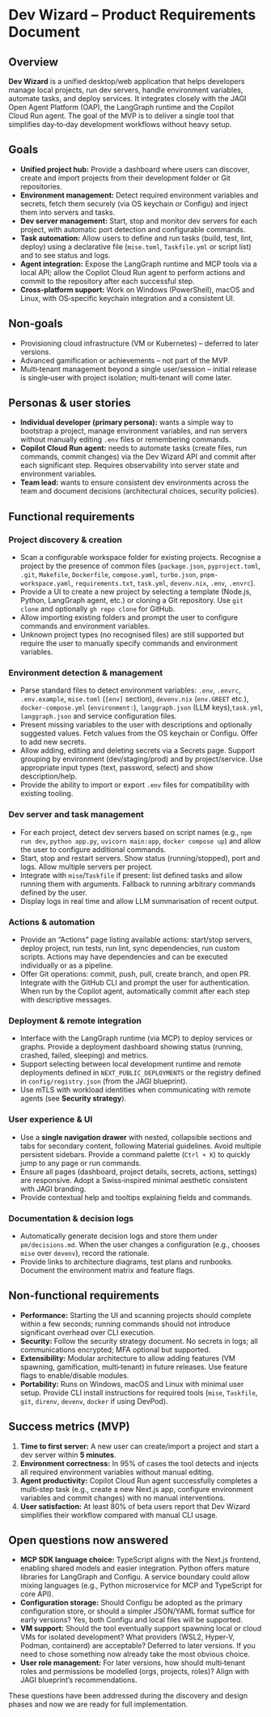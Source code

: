 # Dev Wizard – Product Requirements Document

## Overview

**Dev Wizard** is a unified desktop/web application that helps developers manage local projects, run dev servers, handle environment variables, automate tasks, and deploy services.  It integrates closely with the JAGI Open Agent Platform (OAP), the LangGraph runtime and the Copilot Cloud Run agent.  The goal of the MVP is to deliver a single tool that simplifies day‑to‑day development workflows without heavy setup.

## Goals

* **Unified project hub:** Provide a dashboard where users can discover, create and import projects from their development folder or Git repositories.
* **Environment management:** Detect required environment variables and secrets, fetch them securely (via OS keychain or Configu) and inject them into servers and tasks.
* **Dev server management:** Start, stop and monitor dev servers for each project, with automatic port detection and configurable commands.
* **Task automation:** Allow users to define and run tasks (build, test, lint, deploy) using a declarative file (`mise.toml`, `Taskfile.yml` or script list) and to see status and logs.
* **Agent integration:** Expose the LangGraph runtime and MCP tools via a local API; allow the Copilot Cloud Run agent to perform actions and commit to the repository after each successful step.
* **Cross‑platform support:** Work on Windows (PowerShell), macOS and Linux, with OS‑specific keychain integration and a consistent UI.

## Non‑goals

* Provisioning cloud infrastructure (VM or Kubernetes) – deferred to later versions.
* Advanced gamification or achievements – not part of the MVP.
* Multi‑tenant management beyond a single user/session – initial release is single‑user with project isolation; multi‑tenant will come later.

## Personas & user stories

* **Individual developer (primary persona):** wants a simple way to bootstrap a project, manage environment variables, and run servers without manually editing `.env` files or remembering commands.
* **Copilot Cloud Run agent:** needs to automate tasks (create files, run commands, commit changes) via the Dev Wizard API and commit after each significant step.  Requires observability into server state and environment variables.
* **Team lead:** wants to ensure consistent dev environments across the team and document decisions (architectural choices, security policies).

## Functional requirements

### Project discovery & creation

* Scan a configurable workspace folder for existing projects.  Recognise a project by the presence of common files (`package.json`, `pyproject.toml`, `.git`, `Makefile`, `Dockerfile`, `compose.yaml`, `turbo.json`, `pnpm-workspace.yaml`, `requirements.txt`, `task.yml`, `devenv.nix`, `.env`, `.envrc`).
* Provide a UI to create a new project by selecting a template (Node.js, Python, LangGraph agent, etc.) or cloning a Git repository.  Use `git clone` and optionally `gh repo clone` for GitHub.
* Allow importing existing folders and prompt the user to configure commands and environment variables.
* Unknown project types (no recognised files) are still supported but require the user to manually specify commands and environment variables.

### Environment detection & management

* Parse standard files to detect environment variables: `.env`, `.envrc`, `.env.example`, `mise.toml` (`[env]` section), `devenv.nix` (`env.GREET` etc.), `docker-compose.yml` (`environment:`), `langgraph.json` (LLM keys),`task.yml`, `langgraph.json` and service configuration files.
* Present missing variables to the user with descriptions and optionally suggested values.  Fetch values from the OS keychain or Configu.  Offer to add new secrets.
* Allow adding, editing and deleting secrets via a Secrets page.  Support grouping by environment (dev/staging/prod) and by project/service.  Use appropriate input types (text, password, select) and show description/help.
* Provide the ability to import or export `.env` files for compatibility with existing tooling.

### Dev server and task management

* For each project, detect dev servers based on script names (e.g., `npm run dev`, `python app.py`, `uvicorn main:app`, `docker compose up`) and allow the user to configure additional commands.
* Start, stop and restart servers.  Show status (running/stopped), port and logs.  Allow multiple servers per project.
* Integrate with `mise`/`Taskfile` if present: list defined tasks and allow running them with arguments.  Fallback to running arbitrary commands defined by the user.
* Display logs in real time and allow LLM summarisation of recent output.

### Actions & automation

* Provide an “Actions” page listing available actions: start/stop servers, deploy project, run tests, run lint, sync dependencies, run custom scripts.  Actions may have dependencies and can be executed individually or as a pipeline.
* Offer Git operations: commit, push, pull, create branch, and open PR.  Integrate with the GitHub CLI and prompt the user for authentication.  When run by the Copilot agent, automatically commit after each step with descriptive messages.

### Deployment & remote integration

* Interface with the LangGraph runtime (via MCP) to deploy services or graphs.  Provide a deployment dashboard showing status (running, crashed, failed, sleeping) and metrics.
* Support selecting between local development runtime and remote deployments defined in `NEXT_PUBLIC_DEPLOYMENTS` or the registry defined in `config/registry.json` (from the JAGI blueprint).
* Use mTLS with workload identities when communicating with remote agents (see **Security strategy**).

### User experience & UI

* Use a **single navigation drawer** with nested, collapsible sections and tabs for secondary content, following Material guidelines.  Avoid multiple persistent sidebars.  Provide a command palette (`Ctrl + K`) to quickly jump to any page or run commands.
* Ensure all pages (dashboard, project details, secrets, actions, settings) are responsive.  Adopt a Swiss‑inspired minimal aesthetic consistent with JAGI branding.
* Provide contextual help and tooltips explaining fields and commands.

### Documentation & decision logs

* Automatically generate decision logs and store them under `pm/decisions.md`.  When the user changes a configuration (e.g., chooses `mise` over `devenv`), record the rationale.
* Provide links to architecture diagrams, test plans and runbooks.  Document the environment matrix and feature flags.

## Non‑functional requirements

* **Performance:** Starting the UI and scanning projects should complete within a few seconds; running commands should not introduce significant overhead over CLI execution.
* **Security:** Follow the security strategy document.  No secrets in logs; all communications encrypted; MFA optional but supported.
* **Extensibility:** Modular architecture to allow adding features (VM spawning, gamification, multi‑tenant) in future releases.  Use feature flags to enable/disable modules.
* **Portability:** Runs on Windows, macOS and Linux with minimal user setup.  Provide CLI install instructions for required tools (`mise`, `Taskfile`, `git`, `direnv`, `devenv`, `docker` if using DevPod).

## Success metrics (MVP)

1. **Time to first server:** A new user can create/import a project and start a dev server within **5 minutes**.
2. **Environment correctness:** In 95% of cases the tool detects and injects all required environment variables without manual editing.
3. **Agent productivity:** Copilot Cloud Run agent successfully completes a multi‑step task (e.g., create a new Next.js app, configure environment variables and commit changes) with no manual interventions.
4. **User satisfaction:** At least 80% of beta users report that Dev Wizard simplifies their workflow compared with manual CLI usage.

## Open questions now answered 

* **MCP SDK language choice:** TypeScript aligns with the Next.js frontend, enabling shared models and easier integration. Python offers mature libraries for LangGraph and Configu. A service boundary could allow mixing languages (e.g., Python microservice for MCP and TypeScript for core API). 
* **Configuration storage:** Should Configu be adopted as the primary configuration store, or should a simpler JSON/YAML format suffice for early versions? Yes, both Configu and local files will be supported.
* **VM support:** Should the tool eventually support spawning local or cloud VMs for isolated development?  What providers (WSL2, Hyper‑V, Podman, containerd) are acceptable? Deferred to later versions. If you need to chose something now already take the most obvious choice.
* **User role management:** For later versions, how should multi‑tenant roles and permissions be modelled (orgs, projects, roles)?  Align with JAGI blueprint’s recommendations.

These questions have been addressed during the discovery and design phases and now we are ready for full implementation.